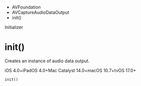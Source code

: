 

- AVFoundation
- AVCaptureAudioDataOutput
-  init() 

Initializer

# init()

Creates an instance of audio data output.

iOS 4.0+iPadOS 4.0+Mac Catalyst 14.0+macOS 10.7+tvOS 17.0+

``` source
init()
```

